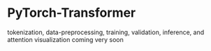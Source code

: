 # PyTorch-Transformer

tokenization, data-preprocessing, training, validation, inference, and attention visualization coming very soon

